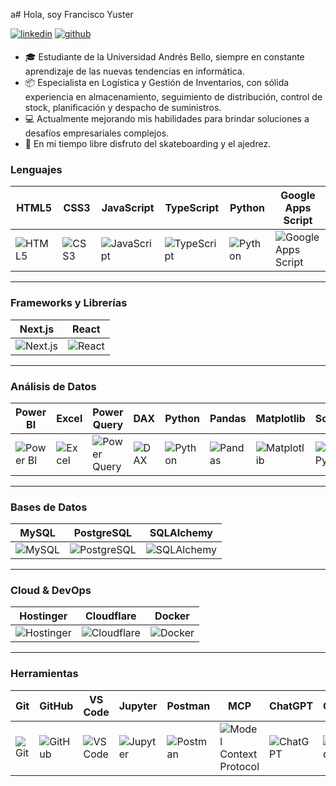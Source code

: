 a# Hola, soy Francisco Yuster 
<p>
<a href="https://www.linkedin.com/in/francisco-yuster-aa0b06258/" target="_blank"><img src="https://img.shields.io/badge/linkedin-%231E77B5.svg?&style=for-the-badge&logo=linkedin&logoColor=white" alt="linkedin" style="margin-bottom: 5px;"/></a>  
<a href="https://github.com/FranciscoYuster" target="_blank"><img src="https://img.shields.io/badge/github-%2324292e.svg?&style=for-the-badge&logo=github&logoColor=white" alt="github" style="margin-bottom: 5px;"/></a>
</p>

- 🎓 Estudiante de la Universidad Andrés Bello, siempre en constante aprendizaje de las nuevas tendencias en informática.
- 📦 Especialista en Logística y Gestión de Inventarios, con sólida experiencia en almacenamiento, seguimiento de distribución, control de stock, planificación y despacho de suministros.
- 💻 Actualmente mejorando mis habilidades para brindar soluciones a desafíos empresariales complejos.
- 🌱 En mi tiempo libre disfruto del skateboarding y el ajedrez.

### Lenguajes

| HTML5 | CSS3 | JavaScript | TypeScript | Python | Google Apps Script |
|-------|------|------------|------------|--------|---------------------|
| ![HTML5](https://img.shields.io/badge/-HTML5-000?&logo=HTML5) | ![CSS3](https://img.shields.io/badge/-CSS3-000?&logo=CSS3) | ![JavaScript](https://img.shields.io/badge/-JavaScript-000?&logo=JavaScript) | ![TypeScript](https://img.shields.io/badge/-TypeScript-000?&logo=TypeScript) | ![Python](https://img.shields.io/badge/-Python-000?&logo=Python) | ![Google Apps Script](https://img.shields.io/badge/-Google%20Apps%20Script-000?&logo=google) |

---

### Frameworks y Librerías

| Next.js | React |
|---------|--------|
| ![Next.js](https://img.shields.io/badge/-Next.js-000?&logo=nextdotjs) | ![React](https://img.shields.io/badge/-React-000?&logo=react) |

---

### Análisis de Datos

| Power BI | Excel | Power Query | DAX | Python | Pandas | Matplotlib | SciPy |
|----------|--------|--------------|-----|--------|--------|-------------|--------|
| ![Power BI](https://img.shields.io/badge/Power%20BI-black?logo=powerbi&logoColor=F2C811) | ![Excel](https://img.shields.io/badge/-Excel-000?&logo=microsoft-excel&logoColor=green) | ![Power Query](https://img.shields.io/badge/-Power%20Query-000?&logo=microsoft-excel&logoColor=green) | ![DAX](https://img.shields.io/badge/-DAX%20Analytics-000?&logo=microsoft) | ![Python](https://img.shields.io/badge/-Python-000?&logo=Python) | ![Pandas](https://img.shields.io/badge/-Pandas-000?&logo=pandas) | ![Matplotlib](https://img.shields.io/badge/-Matplotlib-000?&logo=matplotlib) | ![SciPy](https://img.shields.io/badge/-SciPy-000?&logo=scipy) |

---

### Bases de Datos

| MySQL | PostgreSQL | SQLAlchemy |
|-------|------------|------------|
| ![MySQL](https://img.shields.io/badge/-MySQL-000?&logo=MySQL) | ![PostgreSQL](https://img.shields.io/badge/-PostgreSQL-000?&logo=PostgreSQL) | ![SQLAlchemy](https://img.shields.io/badge/-SQLAlchemy-000?&logo=sqlalchemy&logoColor=blue) |

---

### Cloud & DevOps

| Hostinger | Cloudflare | Docker |
|-----------|------------|--------|
| ![Hostinger](https://img.shields.io/badge/-Hostinger-000?&logo=hostinger) | ![Cloudflare](https://img.shields.io/badge/-Cloudflare-000?&logo=cloudflare) | ![Docker](https://img.shields.io/badge/-Docker-000?&logo=Docker) |

---

### Herramientas

| Git | GitHub | VS Code | Jupyter | Postman | MCP | ChatGPT | Claude | Perplexity | V0.dev |
|-----|--------|---------|----------|----------|------|----------|--------|-------------|--------|
| ![Git](https://img.shields.io/badge/-Git-000?&logo=git) | ![GitHub](https://img.shields.io/badge/-GitHub-000?&logo=github) | ![VS Code](https://img.shields.io/badge/-VS%20Code-000?&logo=visualstudiocode) | ![Jupyter](https://img.shields.io/badge/-Jupyter%20Notebook-000?&logo=jupyter) | ![Postman](https://img.shields.io/badge/-Postman-000?&logo=postman) | ![Model Context Protocol](https://img.shields.io/badge/Model%20Context%20Protocol-black?logo=modelcontextprotocol&logoColor=F2C811) | ![ChatGPT](https://img.shields.io/badge/-ChatGPT-000?&logo=openai) | ![Claude](https://img.shields.io/badge/-Claude-000?&logo=Anthropic) | ![Perplexity](https://img.shields.io/badge/-Perplexity-000?&logo=perplexity) | ![V0.dev](https://img.shields.io/badge/-V0.dev-000?&logo=v0) |
